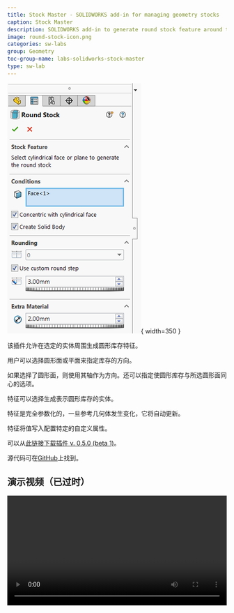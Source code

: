 ```yaml
---
title: Stock Master - SOLIDWORKS add-in for managing geometry stocks
caption: Stock Master
description: SOLIDWORKS add-in to generate round stock feature around the input solid body
image: round-stock-icon.png
categories: sw-labs
group: Geometry
toc-group-name: labs-solidworks-stock-master
type: sw-lab
---
```

![圆形库存特征的属性页面](round-stock-feature-property-page.png){ width=350 }

该插件允许在选定的实体周围生成圆形库存特征。

用户可以选择圆形面或平面来指定库存的方向。

如果选择了圆形面，则使用其轴作为方向。还可以指定使圆形库存与所选圆形面同心的选项。

特征可以选择生成表示圆形库存的实体。

特征是完全参数化的，一旦参考几何体发生变化，它将自动更新。

特征将值写入配置特定的自定义属性。

可以从[此链接下载插件 v. 0.5.0 (beta 1)](https://github.com/codestackdev/stock-fit-geometry/releases/tag/beta1)。

源代码可在[GitHub](https://github.com/codestackdev/stock-fit-geometry)上找到。

## 演示视频（已过时）

<center>
<video style="width: 100%;height: auto" controls>
  <source src="/labs/solidworks/stock-fit-geometry/stock-fit-geometry-preview-demo.mp4" type="video/mp4">
  您的浏览器不支持HTML5视频。
</video>
</center>